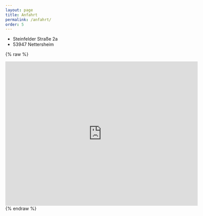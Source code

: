```yaml
---
layout: page
title: Anfahrt
permalink: /anfahrt/
order: 5
---
```


- Steinfelder Straße 2a
- 53947 Nettersheim

{% raw %}
<iframe src="https://www.google.com/maps/embed?pb=!1m18!1m12!1m3!1d2538.2425909692893!2d6.626984752023056!3d50.492442616984604!2m3!1f0!2f0!3f0!3m2!1i1024!2i768!4f13.1!3m3!1m2!1s0x47bf0a7fc1595555%3A0xbf14828ad6653336!2sSteinfelder%20Str.%202a%2C%2053947%20Nettersheim!5e0!3m2!1sen!2sde!4v1728453662642!5m2!1sen!2sde" width="600" height="450" style="border:0;" allowfullscreen="" loading="lazy" referrerpolicy="no-referrer-when-downgrade"></iframe>
{% endraw %}


